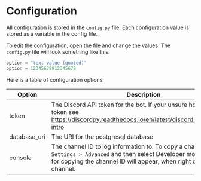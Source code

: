# Configuration

All configuration is stored in the `config.py` file. Each configuration value is stored as a variable in the config file.

To edit the configuration, open the file and change the values. The `config.py` file will look something like this:

```python
option = "text value (quoted)"
option = 12345678912345678
```

Here is a table of configuration options:

| Option       | Description |
|--------------|-------------|
| token        | The Discord API token for the bot. If your unsure how to get a token see https://discordpy.readthedocs.io/en/latest/discord.html#discord-intro |
| database_uri | The URI for the postgresql database |
| console      | The channel ID to log information to. To copy a channel ID go to `Settings > Advanced` and then select Developer mode. An option for copying the channel ID will appear, when right clicking any channel. |
